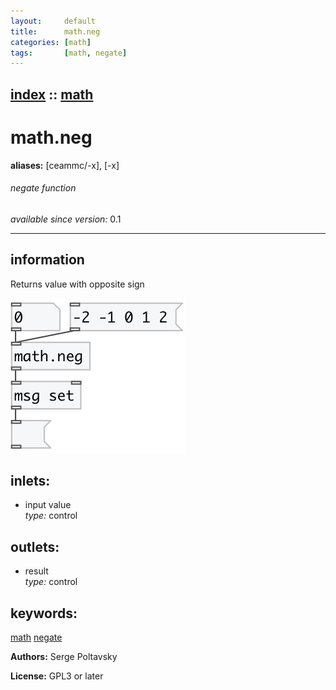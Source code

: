 ```yaml
---
layout:     default
title:      math.neg
categories: [math]
tags:       [math, negate]
---
```

[index](index.html) :: [math](category_math.html)
---

# math.neg
**aliases:** [ceammc/-x], [-x]


###### negate function

*available since version:* 0.1

---


## information
Returns value with opposite sign


[![example](../examples/img/math.neg.jpg)](../examples/pd/math.neg.pd)









## inlets:

* input value<br>
_type:_ control



## outlets:

* result<br>
_type:_ control



## keywords:

[math](keywords/math.html)
[negate](keywords/negate.html)






**Authors:** Serge Poltavsky




**License:** GPL3 or later





